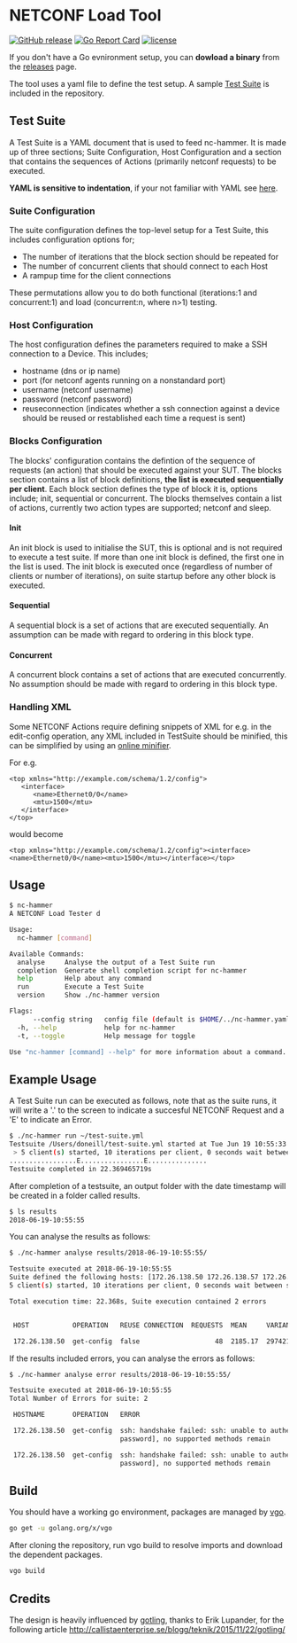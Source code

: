 # NETCONF Load Tool

[![GitHub release](https://img.shields.io/github/release/damianoneill/nc-hammer.svg)](https://github.com/damianoneill/nc-hammer/releases)
[![Go Report Card](https://goreportcard.com/badge/damianoneill/nc-hammer)](http://goreportcard.com/report/damianoneill/nc-hammer)
[![license](https://img.shields.io/github/license/damianoneill/nc-hammer.svg)](https://github.com/damianoneill/nc-hammer/blob/master/LICENSE)

If you don't have a Go evnironment setup, you can __dowload a binary__ from the [releases](https://github.com/damianoneill/nc-hammer/releases) page.

The tool uses a yaml file to define the test setup.  A sample [Test Suite](./suite/testdata/testsuite.yml) is included in the repository.

## Test Suite

A Test Suite is a YAML document that is used to feed nc-hammer.  It is made up of three sections; Suite Configuration, Host Configuration and a section that contains the sequences of Actions (primarily netconf requests) to be executed.

__YAML is sensitive to indentation__, if your not familiar with YAML see [here](https://learnxinyminutes.com/docs/yaml/).

### Suite Configuration

The suite configuration defines the top-level setup for a Test Suite, this includes configuration options for;

* The number of iterations that the block section should be repeated for
* The number of concurrent clients that should connect to each Host
* A rampup time for the client connections

These permutations allow you to do both functional (iterations:1 and concurrent:1) and load (concurrent:n, where n>1) testing.

### Host Configuration

The host configuration defines the parameters required to make a SSH connection to a Device.  This includes;

* hostname (dns or ip name)
* port (for netconf agents running on a nonstandard port)
* username (netconf username)
* password (netconf password)
* reuseconnection (indicates whether a ssh connection against a device should be reused or restablished each time a request is sent)

### Blocks Configuration

The blocks' configuration contains the defintion of the sequence of requests (an action) that should be executed against your SUT.  The blocks section contains a list of block definitions, __the list is executed sequentially per client__.  Each block section defines the type of block it is, options include; init, sequential or concurrent.  The blocks themselves contain a list of actions, currently two action types are supported; netconf and sleep.

#### Init

An init block is used to initialise the SUT, this is optional and is not required to execute a test suite.  If more than one init block is defined, the first one in the list is used.  The init block is executed once (regardless of number of clients or number of iterations), on suite startup before any other block is executed.

#### Sequential

A sequential block is a set of actions that are executed sequentially.  An assumption can be made with regard to ordering in this block type.

#### Concurrent

A concurrent block contains a set of actions that are executed concurrently.  No assumption should be made with regard to ordering in this block type.

### Handling XML

Some NETCONF Actions require defining snippets of XML for e.g. in the edit-config operation, any XML included in TestSuite should be minified, this can be simplified by using an [online minifier](http://www.webtoolkitonline.com/xml-minifier.html).

For e.g. 

```
<top xmlns="http://example.com/schema/1.2/config">
   <interface>
      <name>Ethernet0/0</name>
      <mtu>1500</mtu>
   </interface>
</top>
```

would become

```
<top xmlns="http://example.com/schema/1.2/config"><interface><name>Ethernet0/0</name><mtu>1500</mtu></interface></top>
```

## Usage

```sh
$ nc-hammer
A NETCONF Load Tester d

Usage:
  nc-hammer [command]

Available Commands:
  analyse     Analyse the output of a Test Suite run
  completion  Generate shell completion script for nc-hammer
  help        Help about any command
  run         Execute a Test Suite
  version     Show ./nc-hammer version

Flags:
      --config string   config file (default is $HOME/../nc-hammer.yaml)
  -h, --help            help for nc-hammer
  -t, --toggle          Help message for toggle

Use "nc-hammer [command] --help" for more information about a command.
```

## Example Usage

A Test Suite run can be executed as follows, note that as the suite runs, it will write a '.' to the screen to indicate a succesful NETCONF Request and a 'E' to indicate an Error.

```sh
$ ./nc-hammer run ~/test-suite.yml
Testsuite /Users/doneill/test-suite.yml started at Tue Jun 19 10:55:33 2018
 > 5 client(s) started, 10 iterations per client, 0 seconds wait between starting each client
.................E................E...............
Testsuite completed in 22.369465719s
```

After completion of a testsuite, an output folder with the date timestamp will be created in a folder called results.

```sh
$ ls results
2018-06-19-10:55:55
```

You can analyse the results as follows:

```sh
$ ./nc-hammer analyse results/2018-06-19-10:55:55/

Testsuite executed at 2018-06-19-10:55:55
Suite defined the following hosts: [172.26.138.50 172.26.138.57 172.26.138.118 172.26.138.53 172.26.138.46]
5 client(s) started, 10 iterations per client, 0 seconds wait between starting each client

Total execution time: 22.368s, Suite execution contained 2 errors


 HOST           OPERATION   REUSE CONNECTION  REQUESTS  MEAN     VARIANCE   STD DEVIATION

 172.26.138.50  get-config  false                   48  2185.17  297421.42         545.36

```

If the results included errors, you can analyse the errors as follows:

```sh
$ ./nc-hammer analyse error results/2018-06-19-10:55:55/

Testsuite executed at 2018-06-19-10:55:55
Total Number of Errors for suite: 2

 HOSTNAME       OPERATION   ERROR

 172.26.138.50  get-config  ssh: handshake failed: ssh: unable to authenticate, attempted methods [none
                            password], no supported methods remain

 172.26.138.50  get-config  ssh: handshake failed: ssh: unable to authenticate, attempted methods [none
                            password], no supported methods remain
```

## Build

You should have a working go environment, packages are managed by [vgo](https://github.com/golang/go/wiki/vgo-user-guide).

```sh
go get -u golang.org/x/vgo
```

After cloning the repository, run vgo build to resolve imports and download the dependent packages.

```sh
vgo build
```

## Credits

The design is heavily influenced by [gotling](https://github.com/eriklupander/gotling), thanks to Erik Lupander, for the following article http://callistaenterprise.se/blogg/teknik/2015/11/22/gotling/ 